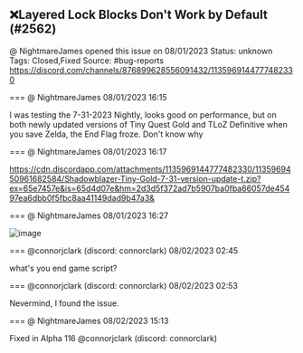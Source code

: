 ## ❌Layered Lock Blocks Don't Work by Default (#2562)
@ NightmareJames opened this issue on 08/01/2023
Status: unknown
Tags: Closed,Fixed
Source: #bug-reports https://discord.com/channels/876899628556091432/1135969144777482330


=== @ NightmareJames 08/01/2023 16:15

I was testing the 7-31-2023 Nightly, looks good on performance, but on both newly updated versions of Tiny Quest Gold and TLoZ Definitive when you save Zelda, the End Flag froze.  Don't know why

=== @ NightmareJames 08/01/2023 16:17


https://cdn.discordapp.com/attachments/1135969144777482330/1135969450961682584/Shadowblazer-Tiny-Gold-7-31-version-update-t.zip?ex=65e7457e&is=65d4d07e&hm=2d3d5f372ad7b5907ba0fba66057de45497ea6dbb0f5fbc8aa41149dad9b47a3&

=== @ NightmareJames 08/01/2023 16:27


![image](https://cdn.discordapp.com/attachments/1135969144777482330/1135972157780938842/zc_screen00001.png?ex=65e74803&is=65d4d303&hm=7645cc7198861725971f56b562f113330de6e5fe764d39280b57350a630e35c5&)

=== @connorjclark (discord: connorclark) 08/02/2023 02:45

what's you end game script?

=== @connorjclark (discord: connorclark) 08/02/2023 02:53

Nevermind, I found the issue.

=== @ NightmareJames 08/02/2023 15:13

Fixed in Alpha 116
@connorjclark (discord: connorclark)
